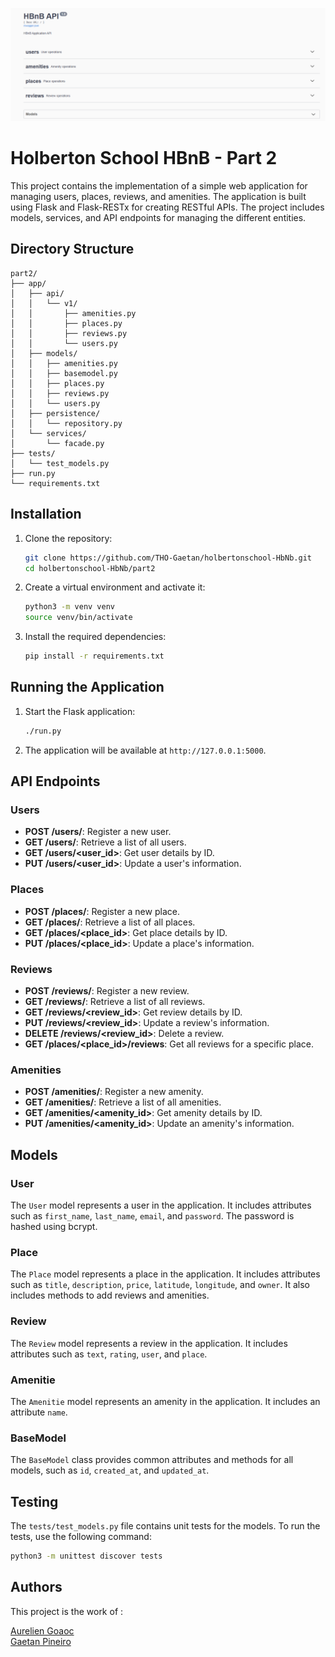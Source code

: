 ![alt text](<HBNB PART2.PNG>)

# Holberton School HBnB - Part 2


This project contains the implementation of a simple web application for managing users, places, reviews, and amenities. The application is built using Flask and Flask-RESTx for creating RESTful APIs. The project includes models, services, and API endpoints for managing the different entities.

## Directory Structure

```
part2/
├── app/
│   ├── api/
│   │   └── v1/
│   │       ├── amenities.py
│   │       ├── places.py
│   │       ├── reviews.py
│   │       └── users.py
│   ├── models/
│   │   ├── amenities.py
│   │   ├── basemodel.py
│   │   ├── places.py
│   │   ├── reviews.py
│   │   └── users.py
│   ├── persistence/
│   │   └── repository.py
│   └── services/
│       └── facade.py
├── tests/
│   └── test_models.py
├── run.py
└── requirements.txt
```

## Installation

1. Clone the repository:
   ```sh
   git clone https://github.com/THO-Gaetan/holbertonschool-HbNb.git
   cd holbertonschool-HbNb/part2
   ```

2. Create a virtual environment and activate it:
   ```sh
   python3 -m venv venv
   source venv/bin/activate
   ```

3. Install the required dependencies:
   ```sh
   pip install -r requirements.txt
   ```

## Running the Application

1. Start the Flask application:
   ```sh
   ./run.py
   ```

2. The application will be available at `http://127.0.0.1:5000`.

## API Endpoints

### Users

- **POST /users/**: Register a new user.
- **GET /users/**: Retrieve a list of all users.
- **GET /users/<user_id>**: Get user details by ID.
- **PUT /users/<user_id>**: Update a user's information.

### Places

- **POST /places/**: Register a new place.
- **GET /places/**: Retrieve a list of all places.
- **GET /places/<place_id>**: Get place details by ID.
- **PUT /places/<place_id>**: Update a place's information.

### Reviews

- **POST /reviews/**: Register a new review.
- **GET /reviews/**: Retrieve a list of all reviews.
- **GET /reviews/<review_id>**: Get review details by ID.
- **PUT /reviews/<review_id>**: Update a review's information.
- **DELETE /reviews/<review_id>**: Delete a review.
- **GET /places/<place_id>/reviews**: Get all reviews for a specific place.

### Amenities

- **POST /amenities/**: Register a new amenity.
- **GET /amenities/**: Retrieve a list of all amenities.
- **GET /amenities/<amenity_id>**: Get amenity details by ID.
- **PUT /amenities/<amenity_id>**: Update an amenity's information.

## Models

### User

The `User` model represents a user in the application. It includes attributes such as `first_name`, `last_name`, `email`, and `password`. The password is hashed using bcrypt.

### Place

The `Place` model represents a place in the application. It includes attributes such as `title`, `description`, `price`, `latitude`, `longitude`, and `owner`. It also includes methods to add reviews and amenities.

### Review

The `Review` model represents a review in the application. It includes attributes such as `text`, `rating`, `user`, and `place`.

### Amenitie

The `Amenitie` model represents an amenity in the application. It includes an attribute `name`.

### BaseModel

The `BaseModel` class provides common attributes and methods for all models, such as `id`, `created_at`, and `updated_at`.

## Testing

The `tests/test_models.py` file contains unit tests for the models. To run the tests, use the following command:

```sh
python3 -m unittest discover tests
```

## Authors

This project is the work of :

[Aurelien Goaoc](https://github.com/Aurelien292)\
[Gaetan Pineiro](https://github.com/THO-Gaetan)